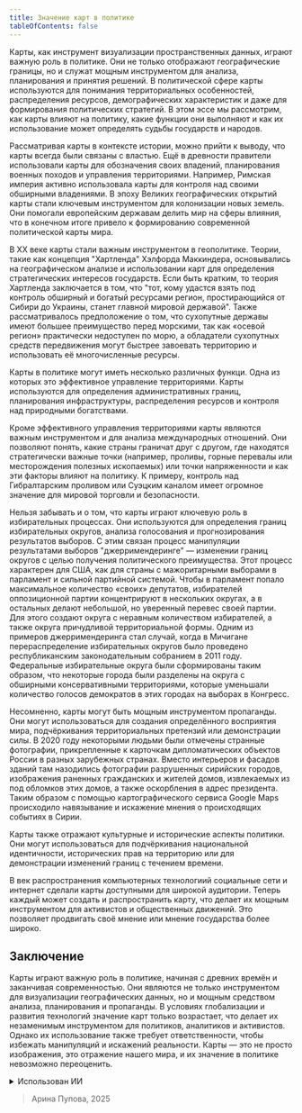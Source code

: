 ```yaml
---
title: Значение карт в политике
tableOfContents: false
---
```


Карты, как инструмент визуализации пространственных данных, играют важную роль в политике. Они не только отображают географические границы, но и служат мощным инструментом для анализа, планирования и принятия решений. В политической сфере карты используются для понимания территориальных особенностей, распределения ресурсов, демографических характеристик и даже для формирования политических стратегий. В этом эссе мы рассмотрим, как карты влияют на политику, какие функции они выполняют и как их использование может определять судьбы государств и народов.


Рассматривая карты в контексте истории, можно прийти к выводу, что карты всегда были связаны с властью. Ещё в древности правители использовали карты для обозначения своих владений, планирования военных походов и управления территориями. Например, Римская империя активно использовала карты для контроля над своими обширными владениями. В эпоху Великих географических открытий карты стали ключевым инструментом для колонизации новых земель. Они помогали европейским державам делить мир на сферы влияния, что в конечном итоге привело к формированию современной политической карты мира.

В XX веке карты стали важным инструментом в геополитике. Теории, такие как концепция "Хартленда" Хэлфорда Маккиндера, основывались на географическом анализе и использовании карт для определения стратегических интересов государств. Если быть кратким, то теория Хартленда заключается в том, что "тот, кому удастся взять под контроль обширный и богатый ресурсами регион, простирающийся от Сибири до Украины, станет главной мировой державой". Также рассматривалось предположение о том, что сухопутные державы имеют большее преимущество перед морскими, так как «осевой регион» практически недоступен по морю, а обладатели сухопутных средств передвижения могут быстрее завоевать территорию и использовать её многочисленные ресурсы. 

Карты в политике могут иметь несколько различных функци. Одна из которых это эффективное управление территориями. Карты используются для определения административных границ, планирования инфраструктуры, распределения ресурсов и контроля над природными богатствами.

Кроме эффективного управления территориями карты являются важным инструментом и для анализа международных отношений. Они позволяют понять, какие страны граничат друг с другом, где находятся стратегически важные точки (например, проливы, горные перевалы или месторождения полезных ископаемых) или точки напряженности и как эти факторы влияют на политику. К примеру, контроль над Гибралтарским проливом или Суэцким каналом имеет огромное значение для мировой торговли и безопасности. 

Нельзя забывать и о том, что карты играют ключевую роль в избирательных процессах. Они используются для определения границ избирательных округов, анализа голосования и прогнозирования результатов выборов. С этим связан процесс манипуляции результатами выборов "джерримендеринге" — изменении границ округов с целью получения политического преимущества. Этот процесс характерен для США, как для страны с мажоритарными выборами в парламент и сильной партийной системой. Чтобы в парламент попало максимальное количество «своих» депутатов, избирателей оппозиционной партии концентрируют в нескольких округах, а в остальных делают небольшой, но уверенный перевес своей партии. Для этого создают округа с неравным количеством избирателей, а также округа причудливой территориальной формы. Одним из примеров джерримендеринга стал случай, когда в  Мичигане перераспределение избирательных округов было проведено республиканским законодательным собранием в 2011 году. Федеральные избирательные округа были сформированы таким образом, что некоторые города были разделены на округа с обширными консервативными территориями, которые уменьшали количество голосов демократов в этих городах на выборах в Конгресс.

Несомненно, карты могут быть мощным инструментом пропаганды. Они могут использоваться для создания определённого восприятия мира, подчёркивания территориальных претензий или демонстрации силы. В 2020 году некоторыми людьми были отмечены странные фотографии, прикрепленные к карточкам дипломатических объектов России в разных зарубежных странах. Вместо интерьеров и фасадов зданий там назодились фотографии разрушенных сирийских городов, изображения раненных гражданских и жителей домов, извлекаемых из под обломков этих домов, а также оскорбления в адрес президента. Таким образом с помощью картографического сервиса Google Maps происходило навязывание и искажение мнения о происходящих событиях в Сирии. 

Карты также отражают культурные и исторические аспекты политики. Они могут использоваться для подчёркивания национальной идентичности, исторических прав на территорию или для демонстрации изменений границ с течением времени.

В век распространения компьютерных технологиий социальные сети и интернет сделали карты доступными для широкой аудитории. Теперь каждый может создать и распространить карту, что делает их мощным инструментом для активистов и общественных движений. Это позволяет продвигать своё мнение или мнение государства более широко.

## Заключение

Карты играют важную роль в политике, начиная с древних времён и заканчивая современностью. Они являются не только инструментом для визуализации географических данных, но и мощным средством анализа, планирования и пропаганды. В условиях глобализации и развития технологий значение карт только возрастает, что делает их незаменимым инструментом для политиков, аналитиков и активистов. Однако их использование также требует ответственности, чтобы избежать манипуляций и искажений реальности. Карты — это не просто изображения, это отражение нашего мира, и их значение в политике невозможно переоценить.

<details>
<summary>Использован ИИ</summary>
Использована нейросеть DeepSeek. Запрос от февраля 2025 года.
</details>

> Арина Пупова, 2025
